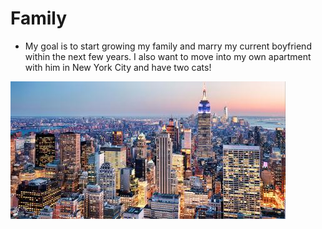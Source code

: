 # Family
- My goal is to start growing my family and marry my current boyfriend within the next few years. I also want to move into my own apartment with him in New York City and have two cats!

![Alt text](image.png)